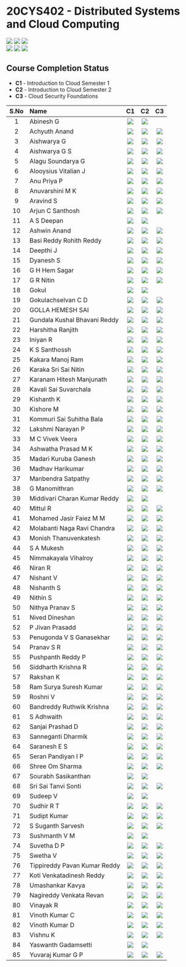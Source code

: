 # 20CYS402 - Distributed Systems and Cloud Computing
![](https://img.shields.io/badge/Batch-21CYS-lightgreen) ![](https://img.shields.io/badge/UG-blue) ![](https://img.shields.io/badge/Subject-DSCC-blue) <br/>
![](https://img.shields.io/badge/Lecture-2-orange) ![](https://img.shields.io/badge/Practical-3-orange) ![](https://img.shields.io/badge/Credits-3-orange) <br/>

## Course Completion Status

- **C1** - Introduction to Cloud Semester 1
- **C2** - Introduction to Cloud Semester 2
- **C3** - Cloud Security Foundations
  
| S.No | Name | C1 | C2 | C3 |
|:----:|:-----|:--:|:--:|:--:|
| 1 | Abinesh G | [![](https://img.shields.io/badge/-Certificate-gold)](https://www.credly.com/badges/220cdefd-628f-49a3-9edd-f9bbd0e1549f) | [![](https://img.shields.io/badge/-Certificate-gold)](https://www.credly.com/badges/8139275a-a567-4e7b-a3ff-cf7f80346a02) |  | 
| 2 | Achyuth Anand | [![](https://img.shields.io/badge/-Certificate-gold)](https://www.credly.com/badges/f8210b11-1ee7-46eb-8bd6-4b73e804d7bf) | [![](https://img.shields.io/badge/-Certificate-gold)](https://www.credly.com/badges/cafc1f60-d8d4-4141-84de-5cc9f5a2de19) | [![](https://img.shields.io/badge/-Certificate-gold)](https://www.credly.com/badges/bd163a3c-06c9-4522-8f7e-aa9dbad25d05) | 
| 3 | Aishwarya G | [![](https://img.shields.io/badge/-Certificate-gold)](https://www.credly.com/badges/1c319dc8-3335-413e-af9c-d0973dcfcdc2) | [![](https://img.shields.io/badge/-Certificate-gold)](https://www.credly.com/badges/a8364574-8748-4341-af1a-a8dbd8ab615a) | [![](https://img.shields.io/badge/-Certificate-gold)](https://www.credly.com/badges/13d0c368-e179-4ad7-89d5-d1ab7eadfff4) | 
| 4 | Aishwarya G S | [![](https://img.shields.io/badge/-Certificate-gold)](https://www.credly.com/badges/1333d6b2-6ef1-477a-a233-5bc615eaaf76) | [![](https://img.shields.io/badge/-Certificate-gold)](https://www.credly.com/badges/61e746da-51d8-41c3-9e02-cb310530120e) | [![](https://img.shields.io/badge/-Certificate-gold)](https://www.credly.com/badges/ab696cab-3149-44a1-9ddb-cfeeb96d1dbf) | 
| 5 | Alagu Soundarya G | [![](https://img.shields.io/badge/-Certificate-gold)](https://www.credly.com/badges/1912dd3c-b381-4dc5-89cd-3e08ab49a14d) | [![](https://img.shields.io/badge/-Certificate-gold)](https://www.credly.com/badges/89ba4e74-0098-4b1f-b3da-568c4dc1ab1f) | [![](https://img.shields.io/badge/-Certificate-gold)](https://www.credly.com/badges/27dd2803-a9b3-4edb-bc7e-8f93572e0016) | 
| 6 | Alooysius Vitalian J  | [![](https://img.shields.io/badge/-Certificate-gold)](https://www.credly.com/badges/1809ff6a-8a6b-4ee0-8a2d-6353fc581efb) | [![](https://img.shields.io/badge/-Certificate-gold)](https://www.credly.com/badges/479baa05-86e7-45e4-8257-eafdb86893f4) | [![](https://img.shields.io/badge/-Certificate-gold)](https://www.credly.com/badges/5588dcdb-8aba-4993-abd1-6cb7b270d29a) | 
| 7 | Anu Priya P | [![](https://img.shields.io/badge/-Certificate-gold)](https://www.credly.com/badges/0cbc80ae-0fb9-46b3-806e-52a00b85f955) | [![](https://img.shields.io/badge/-Certificate-gold)](https://www.credly.com/badges/0706eb51-23e5-4ee4-a842-1f9756563226)  | [![](https://img.shields.io/badge/-Certificate-gold)](https://www.credly.com/badges/7b221048-fa25-4934-81c2-2ca9303b4a7b) | 
| 8 | Anuvarshini M K | [![](https://img.shields.io/badge/-Certificate-gold)](https://www.credly.com/badges/861eb2d1-876d-44c0-b960-bc704d7ad881) |  [![](https://img.shields.io/badge/-Certificate-gold)](https://www.credly.com/badges/5410f8d8-cbc3-405e-a4f4-f0cb6cd3c928) | [![](https://img.shields.io/badge/-Certificate-gold)](https://www.credly.com/badges/b9a1c48a-77fc-46e1-ad36-7f13276d6608) | 
| 9 | Aravind S | [![](https://img.shields.io/badge/-Certificate-gold)](https://www.credly.com/badges/d5f231ae-c755-4e56-a238-22877e8209b4) | [![](https://img.shields.io/badge/-Certificate-gold)](https://www.credly.com/badges/c02a7a0c-c3e2-451b-9bb1-77f8968bb910) | [![](https://img.shields.io/badge/-Certificate-gold)](https://www.credly.com/badges/f31a86b4-ca68-4d60-a3a4-dcb713c7fa1b) | 
| 10 | Arjun C Santhosh | [![](https://img.shields.io/badge/-Certificate-gold)](https://www.credly.com/badges/9ab55703-407b-4401-ac3c-fda2a8dd8a7f) | [![](https://img.shields.io/badge/-Certificate-gold)](https://www.credly.com/badges/b0c58b6f-1493-4091-a07a-7a873f12491e) |  [![](https://img.shields.io/badge/-Certificate-gold)](https://www.credly.com/badges/fc4a8996-3ad4-47cd-8caa-7d298601ddbf) | 
| 11 | A S Deepan | [![](https://img.shields.io/badge/-Certificate-gold)](https://www.credly.com/badges/ed8c31e6-e328-4216-8d67-6e4e8f087a78) | [![](https://img.shields.io/badge/-Certificate-gold)](https://www.credly.com/badges/8c97e60a-ac52-4665-8813-c7c817c2bc03) |  | 
| 12 | Ashwin Anand | [![](https://img.shields.io/badge/-Certificate-gold)](https://www.credly.com/badges/2148bf56-582a-41b5-a2e8-cd7ed1aea779) |  [![](https://img.shields.io/badge/-Certificate-gold)](https://www.credly.com/badges/5aa06100-2257-4e93-960b-1382b72d2b2e) |  [![](https://img.shields.io/badge/-Certificate-gold)](https://www.credly.com/badges/c7ff5190-ff63-49d0-9727-e08913305fdd) | 
| 13 | Basi Reddy Rohith Reddy | [![](https://img.shields.io/badge/-Certificate-gold)](https://www.credly.com/badges/1bdebb5a-8708-4ab1-a0c9-3e8ca5369efe) | [![](https://img.shields.io/badge/-Certificate-gold)](https://www.credly.com/badges/60263898-402b-4bdd-b571-7869a8345e71)  | [![](https://img.shields.io/badge/-Certificate-gold)](https://www.credly.com/badges/4f74df91-0880-43da-aa00-448179cfac43) | 
| 14 | Deepthi J | [![](https://img.shields.io/badge/-Certificate-gold)](https://www.credly.com/badges/8cb6c79b-0ab8-42d2-9a57-9c6182a7204e) | [![](https://img.shields.io/badge/-Certificate-gold)](https://www.credly.com/badges/c5c09204-9a74-4b18-b94d-585d39510232) | [![](https://img.shields.io/badge/-Certificate-gold)](https://www.credly.com/badges/6ac9e556-f685-425f-996b-f6d9619b408a) | 
| 15 | Dyanesh S | [![](https://img.shields.io/badge/-Certificate-gold)](https://www.credly.com/badges/c12c91e4-4e22-49d3-8541-fe4a2c814186) | [![](https://img.shields.io/badge/-Certificate-gold)](https://www.credly.com/badges/bcdc9ebd-231b-443f-9e0d-8642e8bc57d9) | [![](https://img.shields.io/badge/-Certificate-gold)](https://www.credly.com/badges/dabbd094-280c-466d-a0b9-c7d15ee6a6a0) | 
| 16 | G H Hem Sagar | [![](https://img.shields.io/badge/-Certificate-gold)](https://www.credly.com/badges/a15b5661-6ae0-4406-bfd7-66ca66b9ce9f) | [![](https://img.shields.io/badge/-Certificate-gold)](https://www.credly.com/badges/15a36780-0c7c-461e-a05c-7e6b7d7676ca) | [![](https://img.shields.io/badge/-Certificate-gold)](https://www.credly.com/badges/a9120c33-0a9e-4a39-8c75-310ceabfe72c) | 
| 17 | G R Nitin | [![](https://img.shields.io/badge/-Certificate-gold)](https://www.credly.com/badges/15daa05a-da3a-4afa-9045-727cc2e53c4e) | [![](https://img.shields.io/badge/-Certificate-gold)](https://www.credly.com/badges/6939168c-828c-4ba7-a9d7-470329a55604) | [![](https://img.shields.io/badge/-Certificate-gold)](https://www.credly.com/badges/23e3357b-a2c6-4d3e-a19b-4176b1f890fc) | 
| 18 | Gokul | [![](https://img.shields.io/badge/-Certificate-gold)](https://www.credly.com/badges/664d1b3b-99a5-4cce-94a5-a0b2ff4c2706) |  [![](https://img.shields.io/badge/-Certificate-gold)](https://www.credly.com/badges/fba0e550-69c0-4f26-8424-47c922ffec30) |  | 
| 19 | Gokulachselvan C D | [![](https://img.shields.io/badge/-Certificate-gold)](https://www.credly.com/badges/4a696a2a-1d52-4ad9-9f3c-1a6deb6679fe/) | [![](https://img.shields.io/badge/-Certificate-gold)](https://www.credly.com/badges/06339b49-6a6c-4eb4-a2cf-fdda02bd27ae) | [![](https://img.shields.io/badge/-Certificate-gold)](https://www.credly.com/badges/3c964abb-754b-4954-9a06-5d349d59d69b)  | 
| 20 | GOLLA HEMESH SAI | [![](https://img.shields.io/badge/-Certificate-gold)](https://www.credly.com/badges/d9616d24-49bd-46cc-b152-e0d8424e6cd7) |  [![](https://img.shields.io/badge/-Certificate-gold)](https://www.credly.com/badges/b0c664b8-361f-4553-b52e-e7ce832268af) | [![](https://img.shields.io/badge/-Certificate-gold)](https://www.credly.com/badges/1151630a-0db5-4c89-a57e-0511b8dd2b1a)   | 
| 21 | Gundala Kushal Bhavani Reddy | [![](https://img.shields.io/badge/-Certificate-gold)](https://www.credly.com/badges/a5f51725-da66-4ccd-83bd-cde09df7aeb7) | [![](https://img.shields.io/badge/-Certificate-gold)](https://www.credly.com/badges/4a95e5de-11ff-4c95-9088-7f29ff487593) | [![](https://img.shields.io/badge/-Certificate-gold)](https://www.credly.com/badges/65580617-f95c-43d9-96ce-92af54cc3659) |
| 22 | Harshitha Ranjith  |  [![](https://img.shields.io/badge/-Certificate-gold)](https://www.credly.com/badges/d648ccd1-c84d-4ce3-80a5-5532e0fa450e) | [![](https://img.shields.io/badge/-Certificate-gold)](https://www.credly.com/badges/bc33bacb-4da3-48a5-8684-ec4e33d58522) |  [![](https://img.shields.io/badge/-Certificate-gold)](https://www.credly.com/badges/026b1e7f-81d7-4ce4-b78a-5b7e000b498a) | 
| 23 | Iniyan R | [![](https://img.shields.io/badge/-Certificate-gold)](https://www.credly.com/badges/10b9487e-571b-4689-a888-3d8ed474d177) | [![](https://img.shields.io/badge/-Certificate-gold)](https://www.credly.com/badges/9b595526-2ead-4981-b181-193fd3280138) | [![](https://img.shields.io/badge/-Certificate-gold)](https://www.credly.com/badges/8ede05f1-3b35-4bb7-ab81-2d44999be3e6) | 
| 24 | K S Santhossh | [![](https://img.shields.io/badge/-Certificate-gold)](https://www.credly.com/badges/b90c7060-cc4a-42e3-a765-5adf465796d7) | [![](https://img.shields.io/badge/-Certificate-gold)](https://www.credly.com/badges/5f575e2a-189b-4d04-9cae-bc69c6587765)  | [![](https://img.shields.io/badge/-Certificate-gold)](https://www.credly.com/badges/aa8cfdd5-d284-485e-8233-a2b417d95830) | 
| 25 | Kakara Manoj Ram | [![](https://img.shields.io/badge/-Certificate-gold)](https://www.credly.com/badges/c0656683-8746-4e86-82f0-713729929efc) | [![](https://img.shields.io/badge/-Certificate-gold)](https://www.credly.com/badges/0f44c03a-f35c-4c3d-9edf-88b002c3d9b4) |  [![](https://img.shields.io/badge/-Certificate-gold)](https://www.credly.com/badges/78635162-204a-497d-abfd-cbdc27f57f58) | 
| 26 | Karaka Sri Sai Nitin |  [![](https://img.shields.io/badge/-Certificate-gold)](https://www.credly.com/badges/31de3028-aedb-4534-9b1c-7f5629ef39ae) | [![](https://img.shields.io/badge/-Certificate-gold)](https://www.credly.com/badges/2ef4d3b7-8195-4ee2-99f7-7655eed33693) | [![](https://img.shields.io/badge/-Certificate-gold)](https://www.credly.com/badges/ddc64915-d141-494a-9ed4-08bb5dce07e6) | 
| 27 | Karanam Hitesh Manjunath | [![](https://img.shields.io/badge/-Certificate-gold)](https://www.credly.com/badges/3cb754d9-4f1c-488a-ab1e-f2ea5661db2a) | [![](https://img.shields.io/badge/-Certificate-gold)](https://www.credly.com/badges/fabf5c40-a667-4199-933a-a5d4463645b1) | [![](https://img.shields.io/badge/-Certificate-gold)](https://www.credly.com/badges/fe103159-6c05-4648-813a-8cfaa0737dae)  | 
| 28 | Kavali Sai Suvarchala | [![](https://img.shields.io/badge/-Certificate-gold)](https://www.credly.com/badges/0c195767-83ee-45ab-b583-f115914063bc) | [![](https://img.shields.io/badge/-Certificate-gold)](https://www.credly.com/badges/b5c5545b-5aae-4e37-a756-4467c12e4027)  | [![](https://img.shields.io/badge/-Certificate-gold)](https://www.credly.com/badges/2a93f8f0-4126-45a7-a464-4dd1ccabf774) |
| 29 | Kishanth K  |  [![](https://img.shields.io/badge/-Certificate-gold)](https://www.credly.com/badges/b3995ee1-7251-4f36-aacf-1acaf80d02b2) | [![](https://img.shields.io/badge/-Certificate-gold)](https://www.credly.com/badges/d3f55a87-08e2-4e09-91a5-41b5c48df5a1)  | [![](https://img.shields.io/badge/-Certificate-gold)](https://www.credly.com/badges/2ab9cb37-a11e-41db-bf28-974414b7f3c7) | 
| 30 | Kishore M | [![](https://img.shields.io/badge/-Certificate-gold)](https://www.credly.com/badges/7f45e06d-f9ff-4d4d-921f-04f69599ea22) | [![](https://img.shields.io/badge/-Certificate-gold)](https://www.credly.com/badges/5a366837-20e0-46ba-8c30-596015944677)  | [![](https://img.shields.io/badge/-Certificate-gold)](https://www.credly.com/badges/564191e7-6bc2-40e9-a344-379943f03b7a) | 
| 31 | Kommuri  Sai Suhitha Bala  | [![](https://img.shields.io/badge/-Certificate-gold)](https://www.credly.com/badges/b4cfbd73-95e2-4884-937b-266a538d2728) | [![](https://img.shields.io/badge/-Certificate-gold)](https://www.credly.com/badges/e3481694-e874-4cf9-96a2-8e762e7975c4) | [![](https://img.shields.io/badge/-Certificate-gold)](https://www.credly.com/badges/b9fc2121-41b6-443c-960e-af53b2a7db3e) | 
| 32 | Lakshmi Narayan P | [![](https://img.shields.io/badge/-Certificate-gold)](https://www.credly.com/badges/215718b2-d492-4684-a7d9-37b21dc01d38) | [![](https://img.shields.io/badge/-Certificate-gold)](https://www.credly.com/badges/32e60626-e91b-48ac-9ea6-83f448de79d7) |  [![](https://img.shields.io/badge/-Certificate-gold)](https://www.credly.com/badges/8e1005fa-8662-4748-a694-849a697e6801) | 
| 33 | M C Vivek Veera | [![](https://img.shields.io/badge/-Certificate-gold)](https://www.credly.com/badges/ccd20dca-33aa-46c1-8757-254795d656e8)  | [![](https://img.shields.io/badge/-Certificate-gold)](https://www.credly.com/badges/e7655290-66db-4c09-b568-0d2f85c13023) | [![](https://img.shields.io/badge/-Certificate-gold)](https://www.credly.com/badges/5bd846de-93ad-4b5b-8439-bc1f03e5379e)  | 
| 34 | Ashwatha Prasad M K | [![](https://img.shields.io/badge/-Certificate-gold)](https://www.credly.com/badges/0d36b322-a342-4aa5-af8a-e1775242c40e) | [![](https://img.shields.io/badge/-Certificate-gold)](https://www.credly.com/badges/e574d8d0-d82f-4435-af20-81d0ca147b05) | [![](https://img.shields.io/badge/-Certificate-gold)](https://www.credly.com/badges/233b5b4c-725a-4696-918a-4e6c39e9d1e7) | 
| 35 | Madari Kuruba Ganesh | [![](https://img.shields.io/badge/-Certificate-gold)](https://www.credly.com/badges/29e56a4e-e914-4458-a116-d799c22bf016) | [![](https://img.shields.io/badge/-Certificate-gold)](https://www.credly.com/badges/0021a294-553a-4e79-a949-87aad2622930) | [![](https://img.shields.io/badge/-Certificate-gold)](https://www.credly.com/badges/3cabfcb7-7d73-4a89-b50c-962a97436768) | 
| 36 | Madhav Harikumar | [![](https://img.shields.io/badge/-Certificate-gold)](https://www.credly.com/badges/293424c7-04b2-4a07-bdf0-fca1168d163d)  | [![](https://img.shields.io/badge/-Certificate-gold)](https://www.credly.com/badges/ed824b38-8791-46c2-ad86-5ce6c49488be)  | [![](https://img.shields.io/badge/-Certificate-gold)](https://www.credly.com/badges/7bc39ab7-6499-40b4-bf17-8122d0d54b77) | 
| 37 | Manbendra Satpathy  | [![](https://img.shields.io/badge/-Certificate-gold)](https://www.credly.com/badges/774a8911-482f-4c24-ba14-02d5fde5194a) | [![](https://img.shields.io/badge/-Certificate-gold)](https://www.credly.com/badges/73a8ebc8-d1f9-42e7-91eb-e142fb2da0be) | [![](https://img.shields.io/badge/-Certificate-gold)](https://www.credly.com/badges/f0adedab-0fad-4742-9110-b61700235a64) | 
| 38 | G Manomithran | [![](https://img.shields.io/badge/-Certificate-gold)](https://www.credly.com/badges/8fe56d21-a540-49f0-9de7-cf4ac4a88127) | [![](https://img.shields.io/badge/-Certificate-gold)](https://www.credly.com/badges/4027cd85-06e2-4253-a023-efc105f399ee) | [![](https://img.shields.io/badge/-Certificate-gold)](https://www.credly.com/badges/bf9fa6aa-2e56-4a97-87c3-97b0b90d3142) | 
| 39 | Middivari Charan Kumar Reddy   | [![](https://img.shields.io/badge/-Certificate-gold)](https://www.credly.com/badges/671eb5c9-7360-48fb-9255-60e78af446b4)  | [![](https://img.shields.io/badge/-Certificate-gold)](https://www.credly.com/badges/b84dbd5e-8ea5-4183-8dc7-3524cf2fe86e) |  | 
|  40 | Mittul R  | [![](https://img.shields.io/badge/-Certificate-gold)](https://www.credly.com/badges/66d17425-8d79-4e9a-b90a-5c30c10a55cb) | [![](https://img.shields.io/badge/-Certificate-gold)](https://www.credly.com/badges/f40fa050-d435-49e0-ac73-bf251a961e31)  | [![](https://img.shields.io/badge/-Certificate-gold)](https://www.credly.com/badges/6244c9f0-c31e-487d-b2a8-9cdb93b4a6b5)  | 
| 41 | Mohamed Jasir Faiez M M | [![](https://img.shields.io/badge/-Certificate-gold)](https://www.credly.com/badges/2d124d7b-54ed-413f-9ca2-3e2150f91612) | [![](https://img.shields.io/badge/-Certificate-gold)](https://www.credly.com/badges/d5b7d829-2d7c-4f6c-96c4-628ba533e349) | [![](https://img.shields.io/badge/-Certificate-gold)](https://www.credly.com/badges/48cb36e0-74a8-49b9-b549-946353957e6a) | 
| 42 | Molabanti Naga Ravi Chandra | [![](https://img.shields.io/badge/-Certificate-gold)](https://www.credly.com/badges/5a6061c4-7733-486d-98db-586a6678ba7f) |  [![](https://img.shields.io/badge/-Certificate-gold)](https://www.credly.com/badges/7ec6bf81-a4bc-405d-8c0e-f7098fc3a512) |  [![](https://img.shields.io/badge/-Certificate-gold)](https://www.credly.com/badges/8aee10ac-f463-4d4a-acd4-d23fab252ad5) | 
| 43 | Monish Thanuvenkatesh |  [![](https://img.shields.io/badge/-Certificate-gold)](https://www.credly.com/badges/559e441b-d809-4ede-ae13-8cf5469655d9) |  [![](https://img.shields.io/badge/-Certificate-gold)](https://www.credly.com/badges/0a6cb6ba-4a3f-467b-b8f8-f33dde3c9c3f) | [![](https://img.shields.io/badge/-Certificate-gold)](https://www.credly.com/badges/c2899129-f425-4682-9feb-9ea579a9295b) | 
| 44 | S A Mukesh | [![](https://img.shields.io/badge/-Certificate-gold)](https://www.credly.com/badges/1e306d27-82ee-4b61-b521-590793d831ba/) | [![](https://img.shields.io/badge/-Certificate-gold)](https://www.credly.com/badges/f8e6b462-c358-419e-be00-bce3f8416a60) | [![](https://img.shields.io/badge/-Certificate-gold)](https://www.credly.com/badges/39c3aac9-9436-4a45-993e-8c40055019bb) | 
| 45 | Nimmakayala Vihalroy | [![](https://img.shields.io/badge/-Certificate-gold)](https://www.credly.com/badges/87c8b79d-e350-4c11-83e2-bbdaaa87691f)  | [![](https://img.shields.io/badge/-Certificate-gold)](https://www.credly.com/badges/80cc5007-cb9e-4e95-bc23-7c2b370b2370)  | [![](https://img.shields.io/badge/-Certificate-gold)](https://www.credly.com/badges/4ae68fd8-67b1-4098-8646-7121fc4c0025)  | 
| 46 | Niran R |  [![](https://img.shields.io/badge/-Certificate-gold)](https://www.credly.com/badges/62758594-6cf8-4a77-9e70-5e23c3e19d26) | [![](https://img.shields.io/badge/-Certificate-gold)](https://www.credly.com/badges/ee519470-05ff-4398-9743-52bfd5842438) | [![](https://img.shields.io/badge/-Certificate-gold)](https://www.credly.com/badges/bf07e0f0-0b64-4ad0-a52a-5bb4acc9da03) | 
| 47 | Nishant V | [![](https://img.shields.io/badge/-Certificate-gold)](https://www.credly.com/badges/b753cf05-baf7-4461-8ffc-ff716efdc5f5) | [![](https://img.shields.io/badge/-Certificate-gold)](https://www.credly.com/badges/ee26c71b-dc5b-4fbe-b348-e6404dd642b6) | [![](https://img.shields.io/badge/-Certificate-gold)](https://www.credly.com/badges/81aaf446-9152-4c3a-91c9-57d4a769d68e) | 
| 48 | Nishanth S | [![](https://img.shields.io/badge/-Certificate-gold)](https://www.credly.com/badges/43dd5fe8-44be-4e60-88a9-8a521dbae764) | [![](https://img.shields.io/badge/-Certificate-gold)](https://www.credly.com/badges/fcc1276d-9a4f-4b39-8eb7-dd2df79d7666) | [![](https://img.shields.io/badge/-Certificate-gold)](https://www.credly.com/badges/50dd6d8d-0031-4ae1-9f6f-532fa7461fb6) | 
| 49 | Nithin S | [![](https://img.shields.io/badge/-Certificate-gold)](https://www.credly.com/badges/bec4732c-d32b-4777-a9fc-6d8dbf994b4e) | [![](https://img.shields.io/badge/-Certificate-gold)](https://www.credly.com/badges/7909fd72-2393-412e-83ea-65d5f1158b9c) | [![](https://img.shields.io/badge/-Certificate-gold)](https://www.credly.com/badges/342b88db-2c00-4223-b086-b70e8965cee4) | 
| 50 | Nithya Pranav S | [![](https://img.shields.io/badge/-Certificate-gold)](https://www.credly.com/badges/34133171-3778-409b-a933-0a4e6695cebc) | [![](https://img.shields.io/badge/-Certificate-gold)](https://www.credly.com/badges/4d186ee9-9e8c-4f77-8e33-19041c75626b) | [![](https://img.shields.io/badge/-Certificate-gold)](https://www.credly.com/badges/1a816605-146a-45bb-a66a-960413834ccb) | 
| 51 | Nived Dineshan | [![](https://img.shields.io/badge/-Certificate-gold)](https://www.credly.com/badges/aea499d5-c0a7-407d-b269-6c6e3763d5e2/) | [![](https://img.shields.io/badge/-Certificate-gold)](https://www.credly.com/badges/76e2197f-e184-4350-8cd9-1619182b9390)  | [![](https://img.shields.io/badge/-Certificate-gold)](https://www.credly.com/badges/d5dd00ad-4b85-4267-9292-f11ea23bdc37) | 
| 52 | P Jivan Prasadd | [![](https://img.shields.io/badge/-Certificate-gold)](https://www.credly.com/badges/140a026d-8b1b-46d2-8911-755dcf0d7b30) | [![](https://img.shields.io/badge/-Certificate-gold)](https://www.credly.com/badges/278ad6f6-506c-4d03-b57d-eea911cd9fa4) | [![](https://img.shields.io/badge/-Certificate-gold)](https://www.credly.com/badges/dd1d8b76-b758-4111-b0ad-0bb6ead267b3) | 
| 53 | Penugonda V S Ganasekhar | [![](https://img.shields.io/badge/-Certificate-gold)](https://www.credly.com/badges/4e2b0709-d63a-47ac-bf2f-53305db944d1) | [![](https://img.shields.io/badge/-Certificate-gold)](https://www.credly.com/badges/436cf48b-c3a4-4ff1-aece-289e55762fb9) | [![](https://img.shields.io/badge/-Certificate-gold)](https://www.credly.com/badges/88e32dbb-3859-4ba0-a8a2-c802c6b69c07)  | 
| 54 | Pranav S R | [![](https://img.shields.io/badge/-Certificate-gold)](https://www.credly.com/badges/4b0f0134-20d7-4f25-a2d7-900f9633109f) | [![](https://img.shields.io/badge/-Certificate-gold)](https://www.credly.com/badges/ab733cae-75d4-4b10-9834-db22e917c03a) | [![](https://img.shields.io/badge/-Certificate-gold)](https://www.credly.com/badges/d74de5ae-3777-4772-9a18-6e269e3a83a0) | 
| 55 | Pushpanth Reddy P | [![](https://img.shields.io/badge/-Certificate-gold)](https://www.credly.com/badges/1e38bddc-5064-47e4-a5d3-2ff12bef6255) | [![](https://img.shields.io/badge/-Certificate-gold)](https://www.credly.com/badges/4d8b79ee-407d-447d-908c-a1866dff85b5) |  [![](https://img.shields.io/badge/-Certificate-gold)](https://www.credly.com/badges/3d17ae38-4579-4ced-bda6-a0bfb0982fed)  | 
| 56 | Siddharth Krishna R | [![](https://img.shields.io/badge/-Certificate-gold)](https://www.credly.com/badges/fcc5eadd-ac50-43d5-81b8-2bbe44a30131) | [![](https://img.shields.io/badge/-Certificate-gold)](https://www.credly.com/badges/2e8bc191-eccb-4542-918a-8456d3ba278f) | [![](https://img.shields.io/badge/-Certificate-gold)](https://www.credly.com/badges/9ffb85d7-177d-420b-985a-7e5cc3b4bec8) | 
| 57 | Rakshan K  | [![](https://img.shields.io/badge/-Certificate-gold)](https://www.credly.com/badges/1cbbddbb-4bac-4c36-9637-90b19de85638/) | [![](https://img.shields.io/badge/-Certificate-gold)](https://www.credly.com/badges/3e171dc2-88c0-4368-917e-45ea470c3beb) | [![](https://img.shields.io/badge/-Certificate-gold)](https://www.credly.com/badges/1fb71436-f64b-4825-a9ea-1789ce5d0bda) | 
| 58 | Ram Surya Suresh Kumar | [![](https://img.shields.io/badge/-Certificate-gold)](https://www.credly.com/badges/56d713d7-1ef0-414f-a68e-3338573363c0) | [![](https://img.shields.io/badge/-Certificate-gold)](https://www.credly.com/badges/52252b6f-35a8-4883-98bc-e4f9713d84e4)  | [![](https://img.shields.io/badge/-Certificate-gold)](https://www.credly.com/badges/49d3d8ba-e7b5-4016-961f-0ca5697eea82) | 
| 59 | Roshni V | [![](https://img.shields.io/badge/-Certificate-gold)](https://www.credly.com/badges/643687f0-2521-4bf4-9c21-8fb52d0bc949) | [![](https://img.shields.io/badge/-Certificate-gold)](https://www.credly.com/badges/e1726d52-3f6c-4c3e-be7f-5939ed463829) | [![](https://img.shields.io/badge/-Certificate-gold)](https://www.credly.com/badges/2c7e489e-8bb1-42b4-aad0-a63331eb81a3) | 
| 60 | Bandreddy Ruthwik Krishna | [![](https://img.shields.io/badge/-Certificate-gold)](https://www.credly.com/badges/0ee22325-5daa-4bf4-92b9-2713a4f284eb) | [![](https://img.shields.io/badge/-Certificate-gold)](https://www.credly.com/badges/83a67a93-dc52-47f5-b542-c6e5e18f55b1) | [![](https://img.shields.io/badge/-Certificate-gold)](https://www.credly.com/badges/987ee550-f91a-48d6-9900-b6001674fda7) | 
| 61 | S Adhwaith | [![](https://img.shields.io/badge/-Certificate-gold)](https://www.credly.com/badges/9dbc19a5-479f-47b6-ac71-7614fd363eab) |  [![](https://img.shields.io/badge/-Certificate-gold)](https://www.credly.com/badges/edd8537a-4434-40f4-ace7-5ec50fb79f6a) | [![](https://img.shields.io/badge/-Certificate-gold)](https://www.credly.com/badges/272862a8-f491-4f09-8102-a17f8387459d) | 
| 62 | Sanjai Prashad  D | [![](https://img.shields.io/badge/-Certificate-gold)](https://www.credly.com/badges/dca48c63-d077-4ef3-9b55-42f00428aa7d) | [![](https://img.shields.io/badge/-Certificate-gold)](https://www.credly.com/badges/42b76912-b589-4d9e-9145-09c2c007524d) | [![](https://img.shields.io/badge/-Certificate-gold)](https://www.credly.com/badges/5b97e12e-2cee-437d-865d-c93f2aa6919b) | 
| 63 | Sanneganti Dharmik | [![](https://img.shields.io/badge/-Certificate-gold)](https://www.credly.com/badges/d399ba83-9385-4c11-a485-a08872ed4b7a) | [![](https://img.shields.io/badge/-Certificate-gold)](https://www.credly.com/badges/a3b89482-02a0-4191-b935-37aa9ed7c9c0) | [![](https://img.shields.io/badge/-Certificate-gold)](https://www.credly.com/badges/27458107-d125-4951-8a54-f9d0c22a1f58) |
| 64 | Saranesh E S | [![](https://img.shields.io/badge/-Certificate-gold)](https://www.credly.com/badges/9307da1d-4834-472a-a02f-e2d0e4ec4ef4) | [![](https://img.shields.io/badge/-Certificate-gold)](https://www.credly.com/badges/b8247e0a-bee0-428d-aef0-4ca3ab3d9568) | [![](https://img.shields.io/badge/-Certificate-gold)](https://www.credly.com/badges/f1e32a97-3225-4558-8bf2-d130d8751ceb) | 
| 65 | Seran Pandiyan I P | [![](https://img.shields.io/badge/-Certificate-gold)](https://www.credly.com/badges/88465e14-18e6-4f02-b1ea-9455e22003de) |  [![](https://img.shields.io/badge/-Certificate-gold)](https://www.credly.com/badges/5cc4d532-b815-4dc1-89a9-46f0b7d48d54)  | [![](https://img.shields.io/badge/-Certificate-gold)](https://www.credly.com/badges/c23e4a54-c23e-4c7b-bf77-585c69744630) | 
| 66 | Shree Om Sharma | [![](https://img.shields.io/badge/-Certificate-gold)](https://www.credly.com/badges/0cc060f0-7fd1-4d7c-9421-e9d86c54a873) | [![](https://img.shields.io/badge/-Certificate-gold)](https://www.credly.com/badges/0a75c86e-f40e-48f4-b96a-fb5c12a269c4) | [![](https://img.shields.io/badge/-Certificate-gold)](https://www.credly.com/badges/4935ddf1-50ae-4fb3-9571-43a875e36d80) | 
| 67 | Sourabh Sasikanthan  | [![](https://img.shields.io/badge/-Certificate-gold)](https://www.credly.com/badges/3237714f-18fe-4a50-925d-3b1468330abc) | [![](https://img.shields.io/badge/-Certificate-gold)](https://www.credly.com/badges/bf7d3c0e-fc3d-483c-9d59-535bb71150c2)  |  | 
| 68 | Sri Sai Tanvi Sonti | [![](https://img.shields.io/badge/-Certificate-gold)](https://www.credly.com/badges/75457707-96f4-4753-b364-8f7e26163478) | [![](https://img.shields.io/badge/-Certificate-gold)](https://www.credly.com/badges/c6dccf00-6d05-4332-b53a-6ea7845b87b6) | [![](https://img.shields.io/badge/-Certificate-gold)](https://www.credly.com/badges/76e1b478-95cf-4c0b-9f62-a4b124b7eb4a)  | 
| 69 | Sudeep V   |  [![](https://img.shields.io/badge/-Certificate-gold)](https://www.credly.com/badges/4676911a-3ae4-4371-8794-340a66c0a1ba) | [![](https://img.shields.io/badge/-Certificate-gold)](https://www.credly.com/badges/77d4c9c6-26c1-4e92-b5b7-9692f681110f) |  | 
| 70 | Sudhir  R T | [![](https://img.shields.io/badge/-Certificate-gold)](https://www.credly.com/badges/9076a2d6-8e26-486f-a043-24fc03b9f314) | [![](https://img.shields.io/badge/-Certificate-gold)](https://www.credly.com/badges/b7000897-c487-4826-920b-c6cb6cd4c5c6) | [![](https://img.shields.io/badge/-Certificate-gold)](https://www.credly.com/badges/88dac0a0-5c3f-4020-bf4c-6f7972610bbb) | 
| 71 | Sudipt Kumar | [![](https://img.shields.io/badge/-Certificate-gold)](https://www.credly.com/badges/f0441bd0-023e-432d-852b-ef9ac2951f64) | [![](https://img.shields.io/badge/-Certificate-gold)](https://www.credly.com/badges/d060d495-21ef-4f83-be55-d494c36d0d8d) | [![](https://img.shields.io/badge/-Certificate-gold)](https://www.credly.com/badges/6d8dcdcb-5009-44df-b1d7-83e434413080) | 
| 72 | S Suganth Sarvesh |  [![](https://img.shields.io/badge/-Certificate-gold)](https://www.credly.com/badges/3158ef0c-cd1e-4bcf-99b4-75d7df9795f1) | [![](https://img.shields.io/badge/-Certificate-gold)](https://www.credly.com/badges/19340c43-f7ca-4c1b-874f-a8af51577e26) | [![](https://img.shields.io/badge/-Certificate-gold)](https://www.credly.com/badges/95fe28c5-1692-4340-8de5-0c3647312878) | 
| 73 | Sushmanth V M | [![](https://img.shields.io/badge/-Certificate-gold)](https://www.credly.com/badges/29e173c4-e9e3-4209-82d8-efd03c067b5f) | [![](https://img.shields.io/badge/-Certificate-gold)](https://www.credly.com/badges/bcc67973-616b-485f-9d57-82a8168db704)  |  | 
| 74 | Suvetha D P | [![](https://img.shields.io/badge/-Certificate-gold)](https://www.credly.com/badges/10e51b32-c5b7-4ec9-959d-4e8a6cf195b4) | [![](https://img.shields.io/badge/-Certificate-gold)](https://www.credly.com/badges/86baa0ba-a2bb-4f23-9e0c-e43652916ceb)  | [![](https://img.shields.io/badge/-Certificate-gold)](https://www.credly.com/badges/cae7ec70-e9ae-44a7-8dfb-1791d7d49208) | 
| 75 | Swetha V | [![](https://img.shields.io/badge/-Certificate-gold)](https://www.credly.com/badges/9e145cfa-3d35-4e42-86a3-68b04805615a) | [![](https://img.shields.io/badge/-Certificate-gold)](https://www.credly.com/badges/c7d9c20b-f271-45fd-98cf-0da90490bf62) | [![](https://img.shields.io/badge/-Certificate-gold)](https://www.credly.com/badges/d43f3b62-8168-4e23-b5ce-070d72ca12e1) | 
| 76 | Tippireddy Pavan Kumar Reddy | [![](https://img.shields.io/badge/-Certificate-gold)](https://www.credly.com/badges/2953783c-7c5f-49d8-9ccb-0736137ecb83)  | [![](https://img.shields.io/badge/-Certificate-gold)](https://www.credly.com/badges/c5f1205c-ea2c-4343-a09a-16dfd0672966) | [![](https://img.shields.io/badge/-Certificate-gold)](https://www.credly.com/badges/f54a7440-af6d-4e59-b99e-bb307e6e43df)  | 
| 77 | Koti Venkatadinesh Reddy | [![](https://img.shields.io/badge/-Certificate-gold)](https://www.credly.com/badges/d24dddc9-a585-4f06-834c-f298fc17a72b)  | [![](https://img.shields.io/badge/-Certificate-gold)](https://www.credly.com/badges/d57e3027-787c-4897-99fa-746fd9b8577e) | [![](https://img.shields.io/badge/-Certificate-gold)](https://www.credly.com/badges/2713675e-e66c-45a8-ab87-f78aef64918f) | 
| 78 | Umashankar Kavya | [![](https://img.shields.io/badge/-Certificate-gold)](https://www.credly.com/badges/68935618-56d5-4f52-a32b-f8e9a78118da/)  | [![](https://img.shields.io/badge/-Certificate-gold)](https://www.credly.com/badges/c1237327-d071-4ef0-804f-a21341bc8706) | [![](https://img.shields.io/badge/-Certificate-gold)](https://www.credly.com/badges/e368ea52-1450-4900-8a0b-c673e632289e) | 
| 79 | Nagireddy Venkata Revan | [![](https://img.shields.io/badge/-Certificate-gold)](https://www.credly.com/badges/852f4b43-0063-4ba3-80ec-018f090f1d7f) | [![](https://img.shields.io/badge/-Certificate-gold)](https://www.credly.com/badges/7991bab8-fa5c-4810-8b58-24c255b600ca)  | [![](https://img.shields.io/badge/-Certificate-gold)](https://www.credly.com/badges/213cb04e-d73c-4637-be82-0eea9d0fba48) | 
| 80 | Vinayak R | [![](https://img.shields.io/badge/-Certificate-gold)](https://www.credly.com/badges/4095e5f1-55fa-43bd-af8b-8a2522914926) | [![](https://img.shields.io/badge/-Certificate-gold)](https://www.credly.com/badges/35d928b3-4cc3-4ea9-8e2c-4dff09e1313d) | [![](https://img.shields.io/badge/-Certificate-gold)](https://www.credly.com/badges/b8b8e329-d834-4d8f-9e42-070080b40d91) | 
| 81 | Vinoth Kumar C | [![](https://img.shields.io/badge/-Certificate-gold)](https://www.credly.com/badges/671d9ef3-5489-4049-b1dd-dc640148b8f9) | [![](https://img.shields.io/badge/-Certificate-gold)](https://www.credly.com/badges/166eb91a-8935-46fe-bfc4-ac334a24a137)  | [![](https://img.shields.io/badge/-Certificate-gold)](https://www.credly.com/badges/080579fe-f6ff-4d49-ac7e-8a38a7d76c30) | 
| 82 | Vinoth Kumar D | [![](https://img.shields.io/badge/-Certificate-gold)](https://www.credly.com/badges/15a3c6a3-27d6-48c6-9aa4-b45aecb0f84a) | [![](https://img.shields.io/badge/-Certificate-gold)](https://www.credly.com/badges/0f32bb0d-0036-4657-b12a-4215d4f36e59) | [![](https://img.shields.io/badge/-Certificate-gold)](https://www.credly.com/badges/2cb8d342-f44b-4226-9197-bf4b96d94da5) | 
| 83 | Vishnu K | [![](https://img.shields.io/badge/-Certificate-gold)](https://www.credly.com/badges/acd77cda-c4ff-4b34-bb2d-ec6528ad5a96) | [![](https://img.shields.io/badge/-Certificate-gold)](https://www.credly.com/badges/fd45549e-fefd-4d84-bda8-ee0adbdee7ef) | [![](https://img.shields.io/badge/-Certificate-gold)](https://www.credly.com/badges/74c4c57f-51b6-40f7-b0af-7ef3dda64292)  | 
| 84 | Yaswanth Gadamsetti | [![](https://img.shields.io/badge/-Certificate-gold)](https://www.credly.com/badges/a6dde936-f3e5-44fc-a28c-6bd1b51bf9f5) | [![](https://img.shields.io/badge/-Certificate-gold)](https://www.credly.com/badges/4e3a3d72-d5b6-4d1f-a42f-dac96af686fb) |  | 
| 85 | Yuvaraj Kumar G P | [![](https://img.shields.io/badge/-Certificate-gold)](https://www.credly.com/badges/ce262c32-d950-4ecd-a55e-bedc3b6e193a) | [![](https://img.shields.io/badge/-Certificate-gold)](https://www.credly.com/badges/a5ade65e-9128-4058-b528-a7fb2d0c724a) | [![](https://img.shields.io/badge/-Certificate-gold)](https://www.credly.com/badges/12a62cdb-c40c-4ee6-9455-7b97eec600a8) | 
